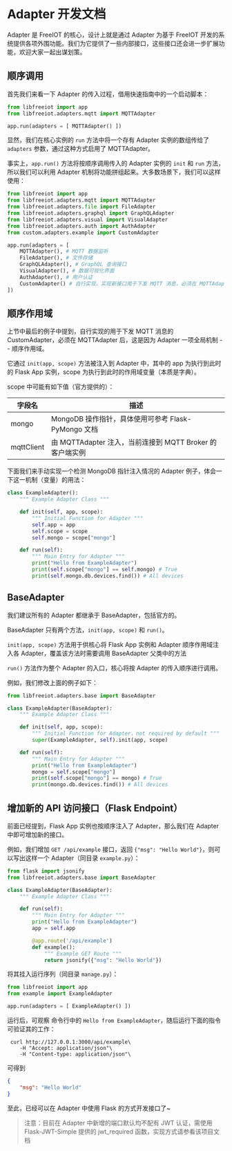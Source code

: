 # Adapter 开发文档

Adapter 是 FreeIOT 的核心，设计上就是通过 Adapter 为基于 FreeIOT 开发的系统提供各项外围功能。我们为它提供了一些内部接口，这些接口还会进一步扩展功能，欢迎大家一起出谋划策。

## 顺序调用

首先我们来看一下 Adapter 的传入过程，借用快速指南中的一个启动脚本：

```python
from libfreeiot import app
from libfreeiot.adapters.mqtt import MQTTAdapter

app.run(adapters = [ MQTTAdapter() ])
```

显然，我们在核心实例的 `run` 方法中将一个存有 Adapter 实例的数组传给了 `adapters` 参数，通过这种方式启用了 MQTTAdapter。

事实上，`app.run()` 方法将按顺序调用传入的 Adapter 实例的 `init` 和 `run` 方法，所以我们可以利用 Adapter 机制将功能拼组起来。大多数场景下，我们可以这样使用：

```python
from libfreeiot import app
from libfreeiot.adapters.mqtt import MQTTAdapter
from libfreeiot.adapters.file import FileAdapter
from libfreeiot.adapters.graphql import GraphQLAdapter
from libfreeiot.adapters.visual import VisualAdapter
from libfreeiot.adapters.auth import AuthAdapter
from custom.adapters.example import CustomAdapter

app.run(adapters = [
    MQTTAdapter(), # MQTT 数据监听
    FileAdatper(), # 文件存储
    GraphQLAdapter(), # GraphQL 查询接口
    VisualAdapter(), # 数据可视化界面
    AuthAdapter(), # 用户认证
    CustomAdapter() # 自行实现，实现新接口用于下发 MQTT 消息，必须在 MQTTAdapter 后
])
```

## 顺序作用域

上节中最后的例子中提到，自行实现的用于下发 MQTT 消息的 CustomAdapter，必须在 MQTTAdapter 后，这是因为 Adapter 一项全局机制 -- 顺序作用域。

它通过 `init(app, scope)` 方法被注入到 Adapter 中，其中的 app 为执行到此时的 Flask App 实例，scope 为执行到此时的作用域变量（本质是字典）。

scope 中可能有如下值（官方提供的）：

| 字段名     | 描述                                                     |
| ---------- | -------------------------------------------------------- |
| mongo      | MongoDB 操作指针，具体使用可参考 Flask-PyMongo 文档      |
| mqttClient | 由 MQTTAdapter 注入，当前连接到 MQTT Broker 的客户端实例 |

下面我们来手动实现一个检测 MongoDB 指针注入情况的 Adapter 例子，体会一下这一机制（变量）的用法：

```python
class ExampleAdapter():
    """ Example Adapter Class """

    def init(self, app, scope):
        """ Initial Function for Adapter """
        self.app = app
        self.scope = scope
        self.mongo = scope["mongo"]

    def run(self):
        """ Main Entry for Adapter """
        print("Hello from ExampleAdapter")
        print(self.scope["mongo"] == self.mongo) # True
        print(self.mongo.db.devices.find()) # All devices
```

## BaseAdapter

我们建议所有的 Adapter 都继承于 BaseAdapter，包括官方的。

BaseAdapter 只有两个方法，`init(app, scope)` 和 `run()`。

`init(app, scope)` 方法用于供核心将 Flask App 实例和 Adapter 顺序作用域注入各 Adapter，覆盖该方法时需要调用 BaseAdapter 父类中的方法

`run()` 方法作为整个 Adapter 的入口，核心将按 Adapter 的传入顺序进行调用。

例如，我们修改上面的例子如下：

```python
from libfreeiot.adapters.base import BaseAdapter

class ExampleAdapter(BaseAdapter):
    """ Example Adapter Class """

    def init(self, app, scope):
        """ Initial Function for Adapter，not required by default """
        super(ExampleAdapter, self).init(app, scope)

    def run(self):
        """ Main Entry for Adapter """
        print("Hello from ExampleAdapter")
        mongo = self.scope["mongo"]
        print(self.scope["mongo"] == mongo) # True
        print(mongo.db.devices.find()) # All devices
```

## 增加新的 API 访问接口（Flask Endpoint）

前面已经提到，Flask App 实例也按顺序注入了 Adapter，那么我们在 Adapter 中即可增加新的接口。

例如，我们增加 `GET /api/example` 接口，返回 `{"msg": "Hello World"}`，则可以写出这样一个 Adapter（同目录 `example.py`）：

```python
from flask import jsonify
from libfreeiot.adapters.base import BaseAdapter

class ExampleAdapter(BaseAdapter):
    """ Example Adapter Class """

    def run(self):
        """ Main Entry for Adapter """
        print("Hello from ExampleAdapter")
        app = self.app

        @app.route('/api/example')
        def example():
            """ Example GET Route """
            return jsonify({"msg": "Hello World"})
```

将其挂入运行序列（同目录 `manage.py`）：

```python
from libfreeiot import app
from example import ExampleAdapter

app.run(adapters = [ ExampleAdapter() ])
```

运行后，可观察 命令行中的 `Hello from ExampleAdapter`，随后运行下面的指令可验证其的工作：

```shell
 curl http://127.0.0.1:3000/api/example\
    -H "Accept: application/json"\
    -H "Content-type: application/json"\
```

可得到

```json
{
    "msg": "Hello World"
}
```

至此，已经可以在 Adapter 中使用 Flask 的方式开发接口了~

> 注意：目前在 Adapter 中新增的端口默认均不配有 JWT 认证，需使用 Flask-JWT-Simple 提供的 jwt_required 函数，实现方式请参看该项目文档
